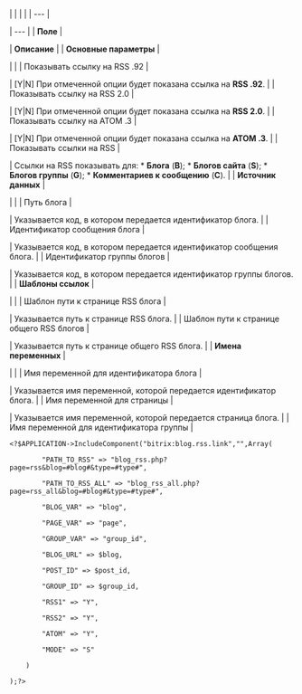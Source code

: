 |  |  |  |
| --- |

| --- |
| **Поле** |

| **Описание** |
| **Основные параметры** |

| |
| Показывать ссылку на RSS .92 |

| [Y|N] При отмеченной опции будет показана ссылка на **RSS .92**. |
| Показывать ссылку на RSS 2.0 |

| [Y|N] При отмеченной опции будет показана ссылка на **RSS 2.0**. |
| Показывать ссылку на ATOM .3 |

| [Y|N] При отмеченной опции будет показана ссылка на **ATOM .3**. |
| Показывать ссылки на RSS |

| Ссылки на RSS показывать для:  * **Блога** (**B**); * **Блогов сайта** (**S**); * **Блогов группы** (**G**); * **Комментариев к сообщению** (**С**). |
| **Источник данных** |

| |
| Путь блога |

| Указывается код, в котором передается идентификатор блога. |
| Идентификатор сообщения блога |

| Указывается код, в котором передается идентификатор сообщения блога. |
| Идентификатор группы блогов |

| Указывается код, в котором передается идентификатор группы блогов. |
| **Шаблоны ссылок** |

| |
| Шаблон пути к странице RSS блога |

| Указывается путь к странице RSS блога. |
| Шаблон пути к странице общего RSS блогов |

| Указывается путь к странице общего RSS блога. |
| **Имена переменных** |

| |
| Имя переменной для идентификатора блога |

| Указывается имя переменной, которой передается идентификатор блога. |
| Имя переменной для страницы |

| Указывается имя переменной, которой передается страница блога. |
| Имя переменной для идентификатора группы |

```
<?$APPLICATION->IncludeComponent("bitrix:blog.rss.link","",Array(

		"PATH_TO_RSS" => "blog_rss.php?page=rss&blog=#blog#&type=#type#",

		"PATH_TO_RSS_ALL" => "blog_rss_all.php?page=rss_all&blog=#blog#&type=#type#",

		"BLOG_VAR" => "blog",

		"PAGE_VAR" => "page",

		"GROUP_VAR" => "group_id",

		"BLOG_URL" => $blog,

		"POST_ID" => $post_id,

		"GROUP_ID" => $group_id,

		"RSS1" => "Y",

		"RSS2" => "Y",

		"ATOM" => "Y",

		"MODE" => "S"

	)

);?>


```